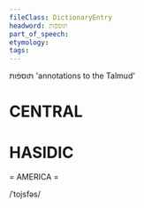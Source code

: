 ```yaml
---
fileClass: DictionaryEntry
headword: תּוספֿות
part_of_speech: 
etymology: 
tags: 
---
```

תּוספֿות
'annotations to the Talmud'

CENTRAL
========

HASIDIC
=======
= AMERICA = 

/ˈtojsfəs/